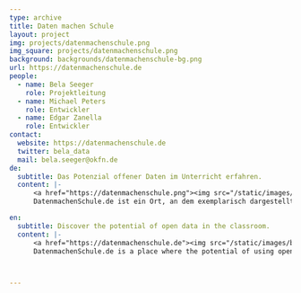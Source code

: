 ```yaml
---
type: archive
title: Daten machen Schule
layout: project
img: projects/datenmachenschule.png
img_square: projects/datenmachenschule.png
background: backgrounds/datenmachenschule-bg.png
url: https://datenmachenschule.de
people:
  - name: Bela Seeger
    role: Projektleitung
  - name: Michael Peters
    role: Entwickler
  - name: Edgar Zanella
    role: Entwickler
contact:
  website: https://datenmachenschule.de
  twitter: bela_data
  mail: bela.seeger@okfn.de
de:
  subtitle: Das Potenzial offener Daten im Unterricht erfahren.
  content: |-
      <a href="https://datenmachenschule.png"><img src="/static/images/backgrounds/datenmachenschule-bg.png"></a>
      DatenmachenSchule.de ist ein Ort, an dem exemplarisch dargestellt wird, welche Potentiale in dem Einsatz Offener Daten im Unterricht liegen. Basierend auf der Pionierarbeit der Hochschule Rhein-Waal, dem Gymnasium Adolfinum, der Stadt Moers und dem OK-Lab Niederrhein wurden Informationen und Ressourcen zusammengetragen, die es Lehrern und Schulen ermöglichen und erleichtern sollen, auf offenen Daten basierende Anwendungen einzusetzen. Das Tool OffenerHaushalt.de wurde dazu technisch und strukturell neu aufgesetzt, um Daten zu Steuerausgaben zu visualisieren und dadurch anschaulich und greifbar zu machen.

en:
  subtitle: Discover the potential of open data in the classroom.
  content: |-
      <a href="https://datenmachenschule.de"><img src="/static/images/backgrounds/datenmachenschule-bg.png"></a>
      DatenmachenSchule.de is a place where the potential of using open data in the classroom is illustrated. Based on the pioneering work of the Rhein-Waal University of Applied Sciences, the Adolfinum Grammar School, the City of Moers and the Lower Rhine University of Applied Sciences OK-Lab, information and resources have been compiled that will enable teachers and schools to use applications based on open data. The OffenerHaushalt. de tool has been technically and structurally redesigned to visualize data on tax expenditure and thus make it clear and tangible.



---
```


